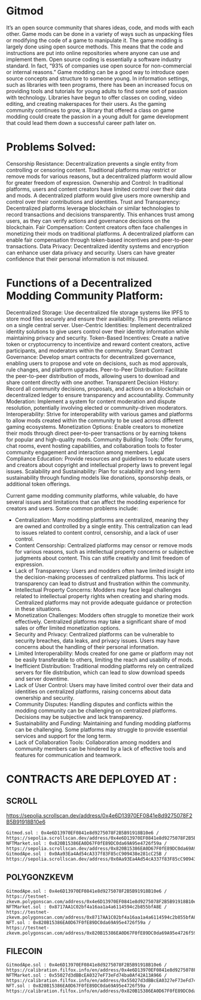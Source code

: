 # Gitmod

It’s an open source community that shares ideas, code, and mods with each other. Game mods can be done in a variety of ways such as unpacking files or modifying the code of a game to manipulate it. The game modding is largely done using open source methods. This means that the code and instructions are put into online repositories where anyone can use and implement them. Open source coding is essentially a software industry standard. In fact, “93% of companies use open source for non-commercial or internal reasons.” Game modding can be a good way to introduce open source concepts and structure to someone young. In information settings, such as libraries with teen programs, there has been an increased focus on providing tools and tutorials for young adults to find some sort of passion with technology. Libraries have begun to offer classes on coding, video editing, and creating makerspaces for their users. As the gaming community continues to grow, a library that offered a class on game modding could create the passion in a young adult for game development that could lead them down a successful career path later on.

# Problems Solved:

Censorship Resistance: Decentralization prevents a single entity from controlling or censoring content. Traditional platforms may restrict or remove mods for various reasons, but a decentralized platform would allow for greater freedom of expression.
Ownership and Control: In traditional platforms, users and content creators have limited control over their data and mods. A decentralized platform would give users more ownership and control over their contributions and identities.
Trust and Transparency: Decentralized platforms leverage blockchain or similar technologies to record transactions and decisions transparently. This enhances trust among users, as they can verify actions and governance decisions on the blockchain.
Fair Compensation: Content creators often face challenges in monetizing their mods on traditional platforms. A decentralized platform can enable fair compensation through token-based incentives and peer-to-peer transactions.
Data Privacy: Decentralized identity systems and encryption can enhance user data privacy and security. Users can have greater confidence that their personal information is not misused.



# Functions of a Decentralized Modding Community Platform:

Decentralized Storage: Use decentralized file storage systems like IPFS to store mod files securely and ensure their availability. This prevents reliance on a single central server.
User-Centric Identities: Implement decentralized identity solutions to give users control over their identity information while maintaining privacy and security.
Token-Based Incentives: Create a native token or cryptocurrency to incentivize and reward content creators, active participants, and moderators within the community.
Smart Contract Governance: Develop smart contracts for decentralized governance, enabling users to propose and vote on decisions, such as mod approvals, rule changes, and platform upgrades.
Peer-to-Peer Distribution: Facilitate the peer-to-peer distribution of mods, allowing users to download and share content directly with one another.
Transparent Decision History: Record all community decisions, proposals, and actions on a blockchain or decentralized ledger to ensure transparency and accountability.
Community Moderation: Implement a system for content moderation and dispute resolution, potentially involving elected or community-driven moderators.
Interoperability: Strive for interoperability with various games and platforms to allow mods created within the community to be used across different gaming ecosystems.
Monetization Options: Enable creators to monetize their mods through direct peer-to-peer transactions or by earning tokens for popular and high-quality mods.
Community Building Tools: Offer forums, chat rooms, event hosting capabilities, and collaboration tools to foster community engagement and interaction among members.
Legal Compliance Education: Provide resources and guidelines to educate users and creators about copyright and intellectual property laws to prevent legal issues.
Scalability and Sustainability: Plan for scalability and long-term sustainability through funding models like donations, sponsorship deals, or additional token offerings.



Current game modding community platforms, while valuable, do have several issues and limitations that can affect the modding experience for creators and users. Some common problems include:

- Centralization: Many modding platforms are centralized, meaning they are owned and controlled by a single entity. This centralization can lead to issues related to content control, censorship, and a lack of user control.
- Content Censorship: Centralized platforms may censor or remove mods for various reasons, such as intellectual property concerns or subjective judgments about content. This can stifle creativity and limit freedom of expression.
- Lack of Transparency: Users and modders often have limited insight into the decision-making processes of centralized platforms. This lack of transparency can lead to distrust and frustration within the community.
- Intellectual Property Concerns: Modders may face legal challenges related to intellectual property rights when creating and sharing mods. Centralized platforms may not provide adequate guidance or protection in these situations.
- Monetization Challenges: Modders often struggle to monetize their work effectively. Centralized platforms may take a significant share of mod sales or offer limited monetization options.
- Security and Privacy: Centralized platforms can be vulnerable to security breaches, data leaks, and privacy issues. Users may have concerns about the handling of their personal information.
- Limited Interoperability: Mods created for one game or platform may not be easily transferable to others, limiting the reach and usability of mods.
- Inefficient Distribution: Traditional modding platforms rely on centralized servers for file distribution, which can lead to slow download speeds and server downtime.
- Lack of User Control: Users may have limited control over their data and identities on centralized platforms, raising concerns about data ownership and security.
- Community Disputes: Handling disputes and conflicts within the modding community can be challenging on centralized platforms. Decisions may be subjective and lack transparency.
- Sustainability and Funding: Maintaining and funding modding platforms can be challenging. Some platforms may struggle to provide essential services and support for the long term.
- Lack of Collaboration Tools: Collaboration among modders and community members can be hindered by a lack of effective tools and features for communication and teamwork.

 # CONTRACTS ARE DEPLOYED AT :

 ## SCROLL
 https://sepolia.scrollscan.dev/address/0x4e6D13970EF0841e8d9275078F2B5B91918B10e6
  ```
  Gitmod.sol : 0x4e6D13970EF0841e8d9275078F2B5B91918B10e6 / https://sepolia.scrollscan.dev/address/0x4e6D13970EF0841e8d9275078F2B5B91918B10e6
  NFTMarket.sol : 0x820B15386EA0D67F0fE89DC0da69A95e4726f59a / https://sepolia.scrollscan.dev/address/0x820B15386EA0D67F0fE89DC0da69A95e4726f59a
  GitmodApe.sol : 0x0Aa93Ea4Ad54cA337f83F85cC909438e281cC25B / https://sepolia.scrollscan.dev/address/0x0Aa93Ea4Ad54cA337f83F85cC909438e281cC25B
  ```
 ## POLYGONZKEVM 
  ```
  GitmodApe.sol : 0x4e6D13970EF0841e8d9275078F2B5B91918B10e6 / https://testnet-zkevm.polygonscan.com/address/0x4e6D13970EF0841e8d9275078F2B5B91918B10e6
  NFTMarket.sol : 0x8717AA1C02bf4a16aa1a4a6114594c2b855bfA8E / https://testnet-zkevm.polygonscan.com/address/0x8717AA1C02bf4a16aa1a4a6114594c2b855bfA8E
  NFT.sol : 0x820B15386EA0D67F0fE89DC0da69A95e4726f59a / https://testnet-zkevm.polygonscan.com/address/0x820B15386EA0D67F0fE89DC0da69A95e4726f59a
  ```
 ## FILECOIN 
  ```
  GitmodApe.sol : 0x4e6D13970EF0841e8d9275078F2B5B91918B10e6 / https://calibration.filfox.info/en/address/0x4e6D13970EF0841e8d9275078F2B5B91918B10e6
  NFTMarket.sol : 0x55027d3dBBcEA0327eF73eFd74ba0Af42A13A966 / https://calibration.filfox.info/en/address/0x55027d3dBBcEA0327eF73eFd74ba0Af42A13A966
  NFT.sol : 0x820B15386EA0D67F0fE89DC0da69A95e4726f59a / https://calibration.filfox.info/en/address/0x820B15386EA0D67F0fE89DC0da69A95e4726f59a
  ```

